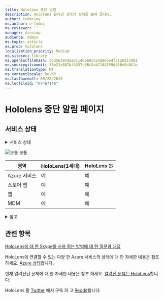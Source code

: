 ```yaml
---
title: Hololens 중단 알림
description: Hololens 온라인 상태의 상태를 보여 줍니다.
author: todmccoy
ms.author: v-todmc
ms.reviewer: ''
manager: dansimp
audience: Admin
ms.topic: article
ms.prod: hololens
localization_priority: Medium
ms.sitesec: library
ms.openlocfilehash: 36350a84daadc140569c524a865e4f312891c801
ms.sourcegitcommit: 78e21e887bf4357c96c9ab2164559d610e8c041e
ms.translationtype: MT
ms.contentlocale: ko-KR
ms.lasthandoff: 06/28/2019
ms.locfileid: "67467146"
---
```

# <a name="hololens-outage-notification-page"></a>Hololens 중단 알림 페이지

## <a name="service-status"></a>서비스 상태

<details>
<summary>서비스 상태</summary>

![예](images/checkmark.png) 서비스가 정상적으로 작동

</details>

![보통](images/checkmark.png) 보통

영역|HoloLens(1세대)|HoloLens 2:
---|---|---
Azure 서비스|예|예
스토어 앱|예|예
앱|예|예
MDM|예|예

<details>
<summary>참고</summary>

(참고 여기로 이동)

</details>

## <a name="related-topics"></a>관련 항목

[HoloLens에 대 한 Skype를 사용 하는 방법에 대 한 질문과 대답](https://support.skype.com/en/faq/FA34641/frequently-asked-questions-about-using-skype-for-hololens)

HoloLens에 연결할 수 있는 다양 한 Azure 서비스의 상태에 대 한 자세한 내용은 참조 하세요. [Azure 상태](https://azure.microsoft.com/en-us/status/)합니다.

현재 알려진된 문제에 대 한 자세한 내용은 참조 하세요. [알려진 문제는 HoloLens](https://docs.microsoft.com/en-us/windows/mixed-reality/hololens-known-issues)합니다.

HoloLens 팔 [Twitter](https://twitter.com/HoloLens) 에서 구독 하 고 [Reddit](https://www.reddit.com/r/HoloLens/)합니다.
